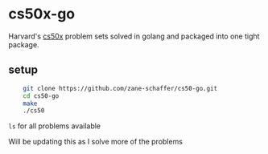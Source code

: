 # cs50x-go

Harvard's [cs50x](https://cs50.harvard.edu/x/2021/) problem sets solved in golang and packaged into one tight package.

## setup

```bash
    git clone https://github.com/zane-schaffer/cs50-go.git
    cd cs50-go
    make
    ./cs50
```

`ls` for all problems available

Will be updating this as I solve more of the problems

